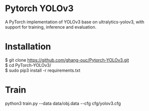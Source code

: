 # Pytorch YOLOv3
A PyTorch implementation of YOLOv3 base on ultralytics-yolov3, with support for training, inference and evaluation.

# Installation
$ git clone https://github.com/ghang-ouc/Pytorch-YOLOv3.git  
$ cd PyTorch-YOLOv3/  
$ sudo pip3 install -r requirements.txt  

# Train
python3 train.py --data data/obj.data  --cfg cfg/yolov3.cfg
